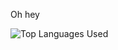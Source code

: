 Oh hey

![Top Languages Used](https://github-readme-stats-5om8e3j1s-declspecls-projects.vercel.app/api/top-langs/?username=declspecl&theme=dark&hide_border=false&no-bg=true&no-frame=true&langs_count=5)
